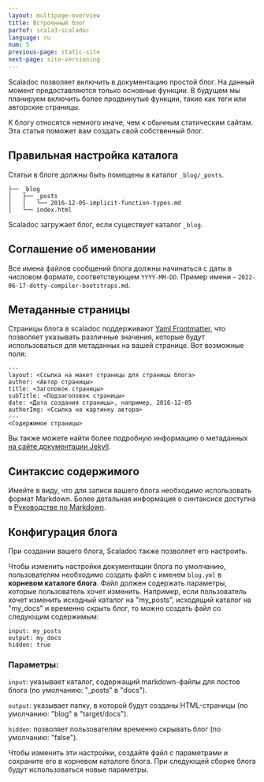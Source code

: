 ```yaml
---
layout: multipage-overview
title: Встроенный блог
partof: scala3-scaladoc
language: ru
num: 5
previous-page: static-site
next-page: site-versioning
---
```


Scaladoc позволяет включить в документацию простой блог.
На данный момент предоставляются только основные функции.
В будущем мы планируем включить более продвинутые функции, такие как теги или авторские страницы.

К блогу относятся немного иначе, чем к обычным статическим сайтам.
Эта статья поможет вам создать свой собственный блог.

## Правильная настройка каталога

Статьи в блоге должны быть помещены в каталог `_blog/_posts`.

```
├── _blog
│   ├── _posts
│   │   └── 2016-12-05-implicit-function-types.md
│   └── index.html
```

Scaladoc загружает блог, если существует каталог `_blog`.

## Соглашение об именовании

Все имена файлов сообщений блога должны начинаться с даты в числовом формате, соответствующем `YYYY-MM-DD`.
Пример имени - `2022-06-17-dotty-compiler-bootstraps.md`.

## Метаданные страницы

Страницы блога в scaladoc поддерживают [Yaml Frontmatter](https://assemble.io/docs/YAML-front-matter.html),
что позволяет указывать различные значения, которые будут использоваться для метаданных на вашей странице.
Вот возможные поля:

```
---
layout: <Ссылка на макет страницы для страницы блога>
author: <Автор страницы>
title: <Заголовок страницы>
subTitle: <Подзаголовок страницы>
date: <Дата создания страницы>, например, 2016-12-05
authorImg: <Ссылка на картинку автора>
---
<Содержимое страницы>
```

Вы также можете найти более подробную информацию о метаданных [на сайте документации Jekyll](https://jekyllrb.com/docs/front-matter/).

## Синтаксис содержимого

Имейте в виду, что для записи вашего блога необходимо использовать формат Markdown.
Более детальная информация о синтаксисе доступна в [Руководстве по Markdown](https://www.markdownguide.org/basic-syntax/).

## Конфигурация блога

При создании вашего блога, Scaladoc также позволяет его настроить.

Чтобы изменить настройки документации блога по умолчанию,
пользователям необходимо создать файл с именем `blog.yml` в **корневом каталоге блога**.
Файл должен содержать параметры, которые пользователь хочет изменить.
Например, если пользователь хочет изменить исходный каталог на "my_posts",
исходящий каталог на "my_docs" и временно скрыть блог,
то можно создать файл со следующим содержимым:

```
input: my_posts
output: my_docs
hidden: true
```

### Параметры:

`input`: указывает каталог, содержащий markdown-файлы для постов блога (по умолчанию: "\_posts" в "docs").

`output`: указывает папку, в которой будут созданы HTML-страницы (по умолчанию: "blog" в "target/docs").

`hidden`: позволяет пользователям временно скрывать блог (по умолчанию: "false").

Чтобы изменить эти настройки, создайте файл с параметрами и сохраните его в корневом каталоге блога.
При следующей сборке блога будут использоваться новые параметры.
